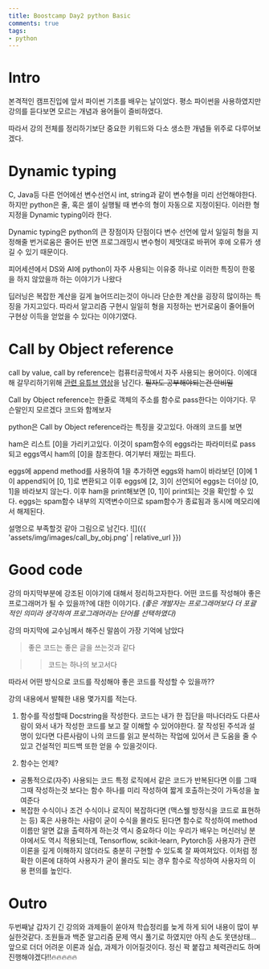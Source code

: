 ```yaml
---
title: Boostcamp Day2 python Basic
comments: true
tags:
- python
---
```


# Intro

본격적인 캠프진입에 앞서 파이썬 기초를 배우는 날이었다.
평소 파이썬을 사용하였지만 강의를 듣다보면 모르는 개념과 용어들이 즐비하였다.

따라서 강의 전체를 정리하기보단 중요한 키워드와 다소 생소한 개념들 위주로 다루어보겠다.


# Dynamic typing
C, Java등 다른 언어에선 변수선언시 int, string과 같이 변수형을 미리 선언해야한다.
하지만 python은 줄, 혹은 셀이 실행될 때 변수의 형이 자동으로 지정이된다.  이러한 형 지정을 Dynamic typing이라 한다.

Dynamic typing은 python의 큰 장점이자 단점이다
변수 선언에 앞서 일일히 형을 지정해줄 번거로움은 줄어든 반면 프로그래밍시 변수형이 제멋대로 바뀌어 후에 오류가 생길 수 있기 때문이다.

피어세션에서 DS와 AI에 python이 자주 사용되는 이유중 하나로 이러한 특징이 한몫을 하지 않았을까 하는 이야기가 나왔다

딥러닝은 복잡한 계산을 길게 늘어뜨리는것이 아니라 단순한 계산을 굉장히 많이하는 특징을 가지고있다.
따라서 알고리즘 구현시 일일히 형을 지정하는 번거로움이 줄어들어 구현상 이득을 얻었을 수 있다는 이야기였다.

# Call by Object reference
call by value, call by reference는 컴퓨터공학에서 자주 사용되는 용어이다. 
이에대해 갈무리하기위해 <a href= 'https://www.youtube.com/watch?v=HEiPxjVR8CU'> 관련 유튜브 영상</a>을 남긴다. ~~필자도 공부해야되는건 안비밀~~

Call by Object reference는 한줄로 객체의 주소를 함수로 pass한다는 이야기다.
무슨말인지 모르겠다 코드와 함께보자

python은 Call by Object reference라는 특징을 갖고있다. 아래의 코드를 보면
<script src="https://gist.github.com/moon-jong/121b7c1a253db4df76af5d07bc3ae012.js"></script>

ham은 리스트 [0]을 가리키고있다. 이것이 spam함수의 eggs라는 파라미터로 pass되고 eggs역시 ham의  [0]을 참조한다.
여기부터 재밌는 파트다.

eggs에 append method를 사용하여 1을 추가하면 eggs와 ham이 바라보던 [0]에 1이 append되어 [0, 1]로 변환되고 이후 eggs에 [2, 3]이 선언되어 eggs는 더이상 [0, 1]을 바라보지 않는다.
이후 ham을 print해보면 [0, 1]이 print되는 것을 확인할 수 있다. eggs는 spam함수 내부의 지역변수이므로 spam함수가 종료됨과 동시에 메모리에서 해제된다.

설명으로 부족할것 같아 그림으로 남긴다.
![]({{ 'assets/img/images/call_by_obj.png' | relative_url }})

# Good code
강의 마지막부분에 강조된 이야기에 대해서 정리하고자한다. 
어떤 코드를 작성해야 좋은 프로그래머가 될 수 있을까?에 대한 이야기다. *(좋은 개발자는 프로그래머보다 더 포괄적인 의미라 생각하여 프로그래머라는 단어를 선택하였다)*

강의 마지막에 교수님께서 해주신 말씀이 가장 기억에 남았다 
> 좋은 코드는 좋은 글을 쓰는것과 같다

>>코드는 하나의 보고서다

따라서 어떤 방식으로 코드를 작성해야 좋은 코드를 작성할 수 있을까??

강의 내용에서 발췌한 내용 몇가지를 적는다.

1. 함수를 작성할때 Docstring을 작성한다.
코드는 내가 한 집단을 떠나더라도 다른사람이 와서 내가 작성한 코드를 보고 잘 이해할 수 있어야한다. 
잘 작성된 주석과 설명이 있다면 다른사람이 나의 코드를 읽고 분석하는 작업에 있어서 큰 도움을 줄 수 있고 건설적인 피드백 또한 얻을 수 있을것이다.

2. 함수는 언제?
- 공통적으로(자주) 사용되는 코드
특정 로직에서 같은 코드가 반복된다면 이를 그때그때 작성하는것 보다는 함수 하나를 미리 작성하여 짧게 호출하는것이 가독성을 높여준다
- 복잡한 수식이나 조건
수식이나 로직이 복잡하다면 (맥스웰 방정식을 코드로 표현하는 등) 혹은 사용하는 사람이 굳이 수식을 몰라도 된다면 함수로 작성하여 method이름만 알면 값을 출력하게 하는것 역시 중요하다
이는 우리가 배우는 머신러닝 분야에서도 역시 적용되는데, Tensorflow, scikit-learn, Pytorch등 사용자가 관련 이론을 깊게 이해하지 않더라도 충분히 구현할 수 있도록 잘 짜여져있다. 
이처럼 정확한 이론에 대하여 사용자가 굳이 몰라도 되는 경우 함수로 작성하여 사용자의 이용 편의를 높인다.

# Outro
두번째날 갑자기 긴 강의와 과제들이 쏟아져 학습정리를 늦게 하게 되어 내용이 많이 부실한것같다. 
조원들과 백준 알고리즘 문제 역시 풀기로 하였지만 아직 손도 못댄상태... 
앞으로 더더 어려운 이론과 실습, 과제가 이어질것이다.
정신 꽉 붙잡고 체력관리도 하며 진행해야겠다!!🔥🔥🔥🔥🔥
